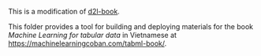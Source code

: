 This is a modification of [d2l-book](https://book.d2l.ai).

This folder provides a tool for building and deploying materials for the book *Machine
Learning for tabular data* in Vietnamese at
https://machinelearningcoban.com/tabml-book/.
